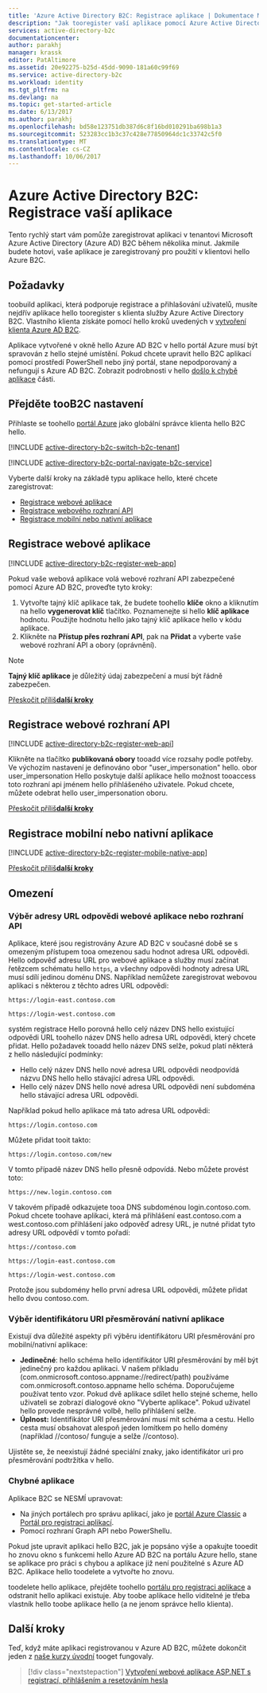 ```yaml
---
title: 'Azure Active Directory B2C: Registrace aplikace | Dokumentace Microsoftu'
description: "Jak tooregister vaší aplikace pomocí Azure Active Directory B2C"
services: active-directory-b2c
documentationcenter: 
author: parakhj
manager: krassk
editor: PatAltimore
ms.assetid: 20e92275-b25d-45dd-9090-181a60c99f69
ms.service: active-directory-b2c
ms.workload: identity
ms.tgt_pltfrm: na
ms.devlang: na
ms.topic: get-started-article
ms.date: 6/13/2017
ms.author: parakhj
ms.openlocfilehash: bd58e123751db387d6c8f16bd010291ba698b1a3
ms.sourcegitcommit: 523283cc1b3c37c428e77850964dc1c33742c5f0
ms.translationtype: MT
ms.contentlocale: cs-CZ
ms.lasthandoff: 10/06/2017
---
```

# <a name="azure-active-directory-b2c-register-your-application"></a>Azure Active Directory B2C: Registrace vaší aplikace

Tento rychlý start vám pomůže zaregistrovat aplikaci v tenantovi Microsoft Azure Active Directory (Azure AD) B2C během několika minut. Jakmile budete hotovi, vaše aplikace je zaregistrovaný pro použití v klientovi hello Azure B2C.

## <a name="prerequisites"></a>Požadavky

toobuild aplikaci, která podporuje registrace a přihlašování uživatelů, musíte nejdřív aplikace hello tooregister s klienta služby Azure Active Directory B2C. Vlastního klienta získáte pomocí hello kroků uvedených v [vytvoření klienta Azure AD B2C](active-directory-b2c-get-started.md).

Aplikace vytvořené v okně hello Azure AD B2C v hello portál Azure musí být spravován z hello stejné umístění. Pokud chcete upravit hello B2C aplikací pomocí prostředí PowerShell nebo jiný portál, stane nepodporovaný a nefungují s Azure AD B2C. Zobrazit podrobnosti v hello [došlo k chybě aplikace](#faulted-apps) části. 

## <a name="navigate-toob2c-settings"></a>Přejděte tooB2C nastavení

Přihlaste se toohello [portál Azure](https://portal.azure.com/) jako globální správce klienta hello B2C hello. 

[!INCLUDE [active-directory-b2c-switch-b2c-tenant](../../includes/active-directory-b2c-switch-b2c-tenant.md)]

[!INCLUDE [active-directory-b2c-portal-navigate-b2c-service](../../includes/active-directory-b2c-portal-navigate-b2c-service.md)]

Vyberte další kroky na základě typu aplikace hello, které chcete zaregistrovat:

* [Registrace webové aplikace](#register-a-web-app)
* [Registrace webového rozhraní API](#register-a-web-api)
* [Registrace mobilní nebo nativní aplikace](#register-a-mobile-or-native-app)
 
## <a name="register-a-web-app"></a>Registrace webové aplikace

[!INCLUDE [active-directory-b2c-register-web-app](../../includes/active-directory-b2c-register-web-app.md)]

Pokud vaše webová aplikace volá webové rozhraní API zabezpečené pomocí Azure AD B2C, proveďte tyto kroky:
   1. Vytvořte tajný klíč aplikace tak, že budete toohello **klíče** okno a kliknutím na hello **vygenerovat klíč** tlačítko. Poznamenejte si hello **klíč aplikace** hodnotu. Použijte hodnotu hello jako tajný klíč aplikace hello v kódu aplikace.
   2. Klikněte na **Přístup přes rozhraní API**, pak na **Přidat** a vyberte vaše webové rozhraní API a obory (oprávnění).

> [!NOTE]
> **Tajný klíč aplikace** je důležitý údaj zabezpečení a musí být řádně zabezpečen.
> 

[Přeskočit příliš**další kroky**](#next-steps)

## <a name="register-a-web-api"></a>Registrace webové rozhraní API

[!INCLUDE [active-directory-b2c-register-web-api](../../includes/active-directory-b2c-register-web-api.md)]

Klikněte na tlačítko **publikovaná obory** tooadd více rozsahy podle potřeby. Ve výchozím nastavení je definováno obor "user_impersonation" hello. obor user_impersonation Hello poskytuje další aplikace hello možnost tooaccess toto rozhraní api jménem hello přihlášeného uživatele. Pokud chcete, můžete odebrat hello user_impersonation oboru.

[Přeskočit příliš**další kroky**](#next-steps)

## <a name="register-a-mobile-or-native-app"></a>Registrace mobilní nebo nativní aplikace

[!INCLUDE [active-directory-b2c-register-mobile-native-app](../../includes/active-directory-b2c-register-mobile-native-app.md)]

[Přeskočit příliš**další kroky**](#next-steps)

## <a name="limitations"></a>Omezení

### <a name="choosing-a-web-app-or-api-reply-url"></a>Výběr adresy URL odpovědi webové aplikace nebo rozhraní API

Aplikace, které jsou registrovány Azure AD B2C v současné době se s omezeným přístupem tooa omezenou sadu hodnot adresa URL odpovědi. Hello odpověď adresu URL pro webové aplikace a služby musí začínat řetězcem schématu hello `https`, a všechny odpovědi hodnoty adresa URL musí sdílí jedinou doménu DNS. Například nemůžete zaregistrovat webovou aplikaci s některou z těchto adres URL odpovědi:

`https://login-east.contoso.com`

`https://login-west.contoso.com`

systém registrace Hello porovná hello celý název DNS hello existující odpovědi URL toohello název DNS hello adresa URL odpovědi, který chcete přidat. Hello požadavek tooadd hello název DNS selže, pokud platí některá z hello následující podmínky:

* Hello celý název DNS hello nové adresa URL odpovědi neodpovídá názvu DNS hello hello stávající adresa URL odpovědi.
* Hello celý název DNS hello nové adresa URL odpovědi není subdoména hello stávající adresa URL odpovědi.

Například pokud hello aplikace má tato adresa URL odpovědi:

`https://login.contoso.com`

Můžete přidat tooit takto:

`https://login.contoso.com/new`

V tomto případě název DNS hello přesně odpovídá. Nebo můžete provést toto:

`https://new.login.contoso.com`

V takovém případě odkazujete tooa DNS subdoménou login.contoso.com. Pokud chcete toohave aplikaci, která má přihlášení east.contoso.com a west.contoso.com přihlášení jako odpověď adresy URL, je nutné přidat tyto adresy URL odpovědí v tomto pořadí:

`https://contoso.com`

`https://login-east.contoso.com`

`https://login-west.contoso.com`

Protože jsou subdomény hello první adresa URL odpovědi, můžete přidat hello dvou contoso.com.

### <a name="choosing-a-native-app-redirect-uri"></a>Výběr identifikátoru URI přesměrování nativní aplikace

Existují dva důležité aspekty při výběru identifikátoru URI přesměrování pro mobilní/nativní aplikace:

* **Jedinečné**: hello schéma hello identifikátor URI přesměrování by měl být jedinečný pro každou aplikaci. V našem příkladu (com.onmicrosoft.contoso.appname://redirect/path) používáme com.onmicrosoft.contoso.appname hello schéma. Doporučujeme používat tento vzor. Pokud dvě aplikace sdílet hello stejné scheme, hello uživateli se zobrazí dialogové okno "Vyberte aplikace". Pokud uživatel hello provede nesprávné volbě, hello přihlášení selže.
* **Úplnost:** Identifikátor URI přesměrování musí mít schéma a cestu. Hello cesta musí obsahovat alespoň jeden lomítkem po hello domény (například //contoso/ funguje a selže //contoso).

Ujistěte se, že neexistují žádné speciální znaky, jako identifikátor uri pro přesměrování podtržítka v hello.

### <a name="faulted-apps"></a>Chybné aplikace

Aplikace B2C se NESMÍ upravovat:

* Na jiných portálech pro správu aplikací, jako je [portál Azure Classic](https://manage.windowsazure.com/) a [Portál pro registraci aplikací](https://apps.dev.microsoft.com/).
* Pomocí rozhraní Graph API nebo PowerShellu.

Pokud jste upravit aplikaci hello B2C, jak je popsáno výše a opakujte tooedit ho znovu okno s funkcemi hello Azure AD B2C na portálu Azure hello, stane se aplikace pro práci s chybou a aplikace již není použitelné s Azure AD B2C. Aplikace hello toodelete a vytvořte ho znovu.

toodelete hello aplikace, přejděte toohello [portálu pro registraci aplikace](https://apps.dev.microsoft.com/) a odstranit hello aplikaci existuje. Aby toobe aplikace hello viditelné je třeba vlastník hello toobe aplikace hello (a ne jenom správce hello klienta).

## <a name="next-steps"></a>Další kroky

Teď, když máte aplikaci registrovanou v Azure AD B2C, můžete dokončit jeden z [naše kurzy úvodní](active-directory-b2c-overview.md#get-started) tooget fungovaly.

> [!div class="nextstepaction"]
> [Vytvoření webové aplikace ASP.NET s registrací, přihlášením a resetováním hesla](active-directory-b2c-devquickstarts-web-dotnet-susi.md)